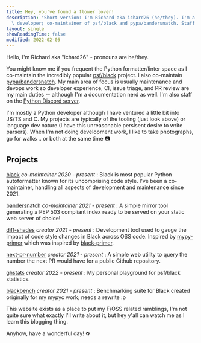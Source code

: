 ```yaml
---
title: Hey, you've found a flower lover!
description: "Short version: I'm Richard aka ichard26 (he/they). I'm a hobby Python\
  \ developer; co-maintainer of psf/black and pypa/bandersnatch. Staff at Python Discord."
layout: single
showReadingTime: false
modified: 2022-02-05
---
```


Hello, I'm Richard aka "ichard26" - pronouns are he/they.

You might know me if you frequent the Python formatter/linter space as I co-maintain the
incredibly popular [psf/black][black] project. I also co-maintain
[pypa/bandersnatch][bandersnatch]. My main area of focus is usually maintenance and devops
work so developer experience, CI, issue triage, and PR review are my main duties --
although I'm a documentation nerd as well. I'm also staff on the
[Python Discord server][discord].

I'm mostly a Python developer although I have ventured a little bit into JS/TS and C. My
projects are typically of the tooling (just look above) or language dev nature (I have
this unreasonable persisent desire to write parsers). When I'm not doing development work,
I like to take photographs, go for walks .. or both at the same time 📷

## Projects

[black] _co-maintainer_ _2020 - present_
: Black is most popular Python autoformatter known for its uncomprising code style. I've
  been a co-maintainer, handling all aspects of development and maintenance since 2021.

[bandersnatch] _co-maintainer_ _2021 - present_
: A simple mirror tool generating a PEP 503 compliant index ready to be served on your
  static web server of choice!

[diff-shades] _creator_ _2021 - present_
: Development tool used to gauge the impact of code style changes in Black across OSS
  code. Inspired by [mypy-primer] which was inspired by [black-primer].

[next-pr-number] _creator_ _2021 - present_
: A simple web utility to query the number the next PR would have for a public Github
  repository.

[ghstats] _creator_ _2022 - present_
: My personal playground for psf/black statistics.

[blackbench] _creator_ _2021 - present_
: Benchmarking suite for Black created originally for my mypyc work; needs a rewrite :p

<!--
[name] *role* *[YYYY - (present or YYYY)]*
: about the project

[name]: link
-->

This website exists as a place to put my F/OSS related ramblings, I'm not quite sure what
exactly I'll write about it, but hey y'all can watch me as I learn this blogging thing.

Anyhow, have a wonderful day! ✿

[bandersnatch]: https://github.com/pypa/bandersnatch
[black]: https://github.com/psf/black
[black-primer]: https://github.com/psf/black/blob/9bd4134f3138448eb92af7031d994b2cec7d08ad/docs/contributing/gauging_changes.md#black-primer
[blackbench]: https://github.com/ichard26/blackbench
[diff-shades]: https://github.com/ichard26/diff-shades
[discord]: https://discord.gg/python
[ghstats]: https://ichard26.github.io/ghstats/
[mypy-primer]: https://github.com/hauntsaninja/mypy_primer
[next-pr-number]: https://ichard26.github.io/next-pr-number/

